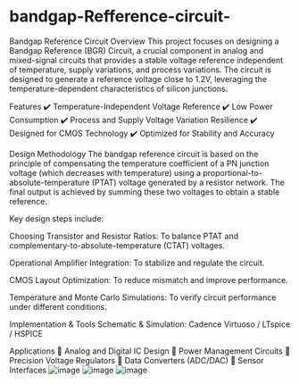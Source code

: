 # bandgap-Refference-circuit-
Bandgap Reference Circuit
Overview
This project focuses on designing a Bandgap Reference (BGR) Circuit, a crucial component in analog and mixed-signal circuits that provides a stable voltage reference independent of temperature, supply variations, and process variations. The circuit is designed to generate a reference voltage close to 1.2V, leveraging the temperature-dependent characteristics of silicon junctions.

Features
✔️ Temperature-Independent Voltage Reference
✔️ Low Power Consumption
✔️ Process and Supply Voltage Variation Resilience
✔️ Designed for CMOS Technology
✔️ Optimized for Stability and Accuracy

Design Methodology
The bandgap reference circuit is based on the principle of compensating the temperature coefficient of a PN junction voltage (which decreases with temperature) using a proportional-to-absolute-temperature (PTAT) voltage generated by a resistor network. The final output is achieved by summing these two voltages to obtain a stable reference.

Key design steps include:

Choosing Transistor and Resistor Ratios: To balance PTAT and complementary-to-absolute-temperature (CTAT) voltages.

Operational Amplifier Integration: To stabilize and regulate the circuit.

CMOS Layout Optimization: To reduce mismatch and improve performance.

Temperature and Monte Carlo Simulations: To verify circuit performance under different conditions.

Implementation & Tools
Schematic & Simulation: Cadence Virtuoso / LTspice / HSPICE

Applications
📌 Analog and Digital IC Design
📌 Power Management Circuits
📌 Precision Voltage Regulators
📌 Data Converters (ADC/DAC)
📌 Sensor Interfaces
   ![image](https://github.com/user-attachments/assets/9caaa3d2-7322-4248-8868-81aff66e1255)
   ![image](https://github.com/user-attachments/assets/c6f5d0f9-5caf-4055-ba29-ac07427753df)
   ![image](https://github.com/user-attachments/assets/392a9a6d-9ca3-41e3-ae8f-4bd6b1aed94a)




